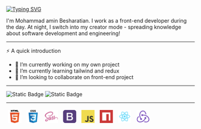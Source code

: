 [![Typing SVG](https://readme-typing-svg.demolab.com?font=Fira+Code&pause=1000&width=435&lines=Hi+there!+It's+been+a+while+%F0%9F%91%8B)](https://git.io/typing-svg)

I'm Mohammad amin Besharatian. I work as a front-end developer during the day. At night, I switch into my creator mode - spreading knowledge about software development and engineering!

---

⚡️ A quick introduction

- 🔭 I’m currently working on my own project
- 🌱 I’m currently learning tailwind and redux
- 👯 I’m looking to collaborate on front-end project

---

![Static Badge](https://img.shields.io/badge/Instagram-%23E4405F?style=for-the-badge&logo=Instagram&logoColor=white&link=https%3A%2F%2Fwww.instagram.com%2Famin_b_s_h%2F%3Figshid%3DNTA5ZTk1NTc%253D)
![Static Badge](https://img.shields.io/badge/Telegram-%2326A5E4?style=for-the-badge&logo=Telegram&link=https%3A%2F%2Ft.me%2FAminbsh)


---

<p float="left">
<img style="padding:5px;" align="center" alt="HTML" width="35px" src="https://raw.githubusercontent.com/github/explore/80688e429a7d4ef2fca1e82350fe8e3517d3494d/topics/html/html.png"/>
<img style="padding:5px;" align="center" alt="CSS" width="35px" src="https://raw.githubusercontent.com/github/explore/80688e429a7d4ef2fca1e82350fe8e3517d3494d/topics/css/css.png"/>
<img style="padding:5px;" align="center" alt="SASS" width="35px" src="https://raw.githubusercontent.com/github/explore/80688e429a7d4ef2fca1e82350fe8e3517d3494d/topics/sass/sass.png"/>
<img style="padding:5px;" align="center" alt="Bootstrap" width="35px" src="https://raw.githubusercontent.com/github/explore/80688e429a7d4ef2fca1e82350fe8e3517d3494d/topics/bootstrap/bootstrap.png"/>
<img style="padding:5px;" align="center" alt="Javascript" width="35px" src="https://raw.githubusercontent.com/github/explore/80688e429a7d4ef2fca1e82350fe8e3517d3494d/topics/javascript/javascript.png"/>
<img style="padding:5px;" align="center" alt="NPM" width="35px" src="https://raw.githubusercontent.com/github/explore/80688e429a7d4ef2fca1e82350fe8e3517d3494d/topics/npm/npm.png"/>
<img style="padding:5px;" align="center" alt="ReactJs" width="35px" src="https://raw.githubusercontent.com/github/explore/80688e429a7d4ef2fca1e82350fe8e3517d3494d/topics/react/react.png"/>
<img style="padding:5px;" align="center" alt="Redux" width="35px" src="https://raw.githubusercontent.com/github/explore/80688e429a7d4ef2fca1e82350fe8e3517d3494d/topics/redux/redux.png"/>
  
<!-- and more such images with different URLs in src -->
</p>
